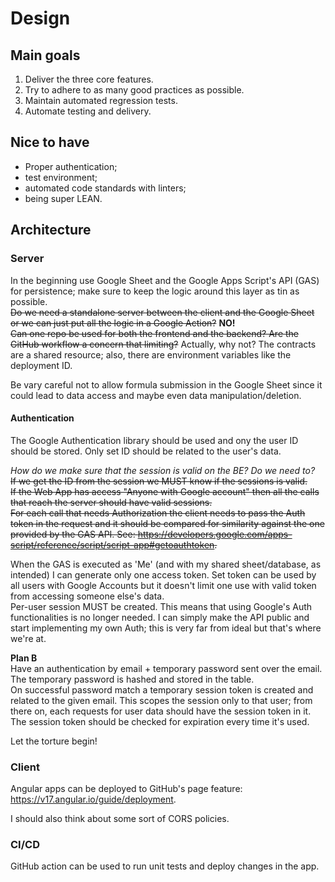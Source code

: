 # Design

## Main goals
1. Deliver the three core features.
2. Try to adhere to as many good practices as possible.
3. Maintain automated regression tests.
4. Automate testing and delivery.

## Nice to have
- Proper authentication;
- test environment;
- automated code standards with linters;
- being super LEAN.

## Architecture

### Server
In the beginning use Google Sheet and the Google Apps Script's API (GAS) for persistence; make sure to keep the logic around this layer as tin as possible.<br>
~~Do we need a standalone server between the client and the Google Sheet or we can just put all the logic in a Google Action?~~ **NO!**<br>
~~Can one repo be used for both the frontend and the backend? Are the GitHub workflow a concern that limiting?~~ Actually, why not? The contracts are a shared resource; also, there are environment variables like the deployment ID.

Be vary careful not to allow formula submission in the Google Sheet since it could lead to data access and maybe even data manipulation/deletion.

#### Authentication
The Google Authentication library should be used and ony the user ID should be stored. Only set ID should be related to the user's data.

*How do we make sure that the session is valid on the BE? Do we need to?*<br>
~~If we get the ID from the session we MUST know if the sessions is valid.<br>
If the Web App has access "Anyone with Google account" then all the calls that reach the server should have valid sessions.<br>
For each call that needs Authorization the client needs to pass the Auth token in the request and it should be compared for similarity against the one provided by the GAS API. See: https://developers.google.com/apps-script/reference/script/script-app#getoauthtoken.~~

When the GAS is executed as 'Me' (and with my shared sheet/database, as intended) I can generate only one access token. Set token can be used by all users with Google Accounts but it doesn't limit one use with valid token from accessing someone else's data.<br>
Per-user session MUST be created. This means that using Google's Auth functionalities is no longer needed. I can simply make the API public and start implementing my own Auth; this is very far from ideal but that's where we're at.<br>

**Plan B**<br>
Have an authentication by email + temporary password sent over the email. The temporary password is hashed and stored in the table.<br>
On successful password match a temporary session token is created and related to the given email. This scopes the session only to that user; from there on, each requests for user data should have the session token in it.<br>
The session token should be checked for expiration every time it's used.<br>

Let the torture begin!

### Client
Angular apps can be deployed to GitHub's page feature: https://v17.angular.io/guide/deployment.

I should also think about some sort of CORS policies.

### CI/CD
GitHub action can be used to run unit tests and deploy changes in the app.
